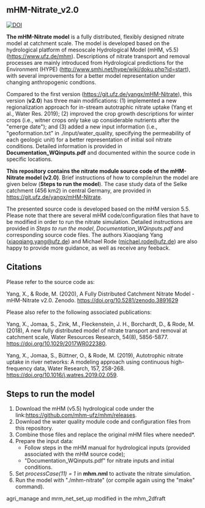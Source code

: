 ## mHM-Nitrate_v2.0 ## 
[![DOI](https://zenodo.org/badge/246350042.svg)](https://zenodo.org/badge/latestdoi/246350042)

**The mHM-Nitrate model** is a fully distributed, flexibly designed nitrate model at catchment scale. The model is developed based on the hydrological platform of mesoscale Hydrological Model (mHM, v5.5) (https://www.ufz.de/mhm). Descriptions of nitrate transport and removal processes are mainly introduced from Hydrological predictions for the Environment (HYPE) (http://www.smhi.net/hype/wiki/doku.php?id=start), with several improvements for a better model representation under changing anthropogenic condtions.

Compared to the first version (https://git.ufz.de/yangx/mHM-Nitrate), this version (**v2.0**) has three main modifications: (1) implemented a new regionalization approach for in-stream autotraphic nitrate uptake (Yang et al., Water Res. 2019); (2) improved the crop growth descriptions for winter crops (i.e., witner crops only take up considerable nutrients after the "emerge date"); and (3) added a new input information (i.e., "geoformation.txt" in ./input/water_quality, specifying the permeability of each geologic unit) for a better representation of initial soil nitrate conditions. Detailed information is provided in **Documentation_WQinputs.pdf** and documented within the source code in specific locations.

**This repository contains the nitrate module source code of the mHM-Nitrate model (v2.0)**. Brief instructions of how to compile/run the model are given below (**Steps to run the model**). The case study data of the Selke catchment (456 km2) in central Germany, are provided in https://git.ufz.de/yangx/mHM-Nitrate. 

The presented source code is developed based on the mHM version 5.5. Please note that there are several mHM code/configuration files that have to be modified in order to run the nitrate simulation. Detailed instructions are provided in *Steps to run the model*, *Documentation_WQinputs.pdf* and corresponding source code files. The authors Xiaoqiang Yang (xiaoqiang.yang@ufz.de) and Michael Rode (michael.rode@ufz.de) are also happy to provide more guidance, as well as receive any feeback.

## Citations ##
Please refer to the source code as:

Yang, X., & Rode, M. (2020), A Fully Distributed Catchment Nitrate Model - mHM-Nitrate v2.0. Zenodo. https://doi.org/10.5281/zenodo.3891629

Please also refer to the following associated publications:

Yang, X., Jomaa, S., Zink, M., Fleckenstein, J. H., Borchardt, D., & Rode, M. (2018), A new fully distributed model of nitrate transport and removal at catchment scale, Water Resources Research, 54(8), 5856-5877. https://doi.org/10.1029/2017WR022380.

Yang, X., Jomaa, S., Büttner, O., & Rode, M. (2019), Autotrophic nitrate uptake in river networks: A modeling approach using continuous high-frequency data, Water Research, 157, 258-268. https://doi.org/10.1016/j.watres.2019.02.059.

## Steps to run the model ##
1. Download the mHM (v5.5) hydrological code under the link:https://github.com/mhm-ufz/mhm/releases. 
2. Download the water quality module code and configuration files from this repository.
3. Combine those files and replace the original mHM files where needed*.
4. Prepare the input data:
   - Follow steps in the mHM manual for hydrological inputs (provided associated with the mHM source code);
   - "Documentation_WQinputs.pdf" for nitrate inputs and initial conditions.
5. Set *processCase(11) = 1* in **mhm.nml** to activate the nitrate simulation.
6. Run the model with "./mhm-nitrate" (or compile again using the "make" command).

agri_manage and mrm_net_set_up modified in the mhm_2dfraft
